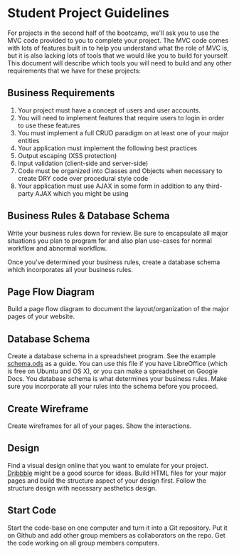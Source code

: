 # Student Project Guidelines

For projects in the second half of the bootcamp, we'll ask you to use the MVC code provided to you to complete your project. The MVC code comes with lots of features built in to help you understand what the role of MVC is, but it is also lacking lots of tools that we would like you to build for yourself. This document will describe which tools you will need to build and any other requirements that we have for these projects:

## Business Requirements
1. Your project must have a concept of users and user accounts.
 1. You will need to implement features that require users to login in order to use these features
1. You must implement a full CRUD paradigm on at least one of your major entities
1. Your application must implement the following best practices
 1. Output escaping (XSS protection)
 1. Input validation (client-side and server-side)
 1. Code must be organized into Classes and Objects when necessary to create DRY code over procedural style code
 1. Your application must use AJAX in some form in addition to any third-party AJAX which you might be using

## Business Rules & Database Schema

Write your business rules down for review. Be sure to encapsulate all major situations you plan to program for and also plan use-cases for normal workflow and abnormal workflow.

Once you've determined your business rules, create a database schema which incorporates all your business rules.

## Page Flow Diagram

Build a page flow diagram to document the layout/organization of the major pages of your website.

## Database Schema

Create a database schema in a spreadsheet program. See the example [schema.ods](schema.ods) as a guide. You can use this file if you have LibreOffice (which is free on Ubuntu and OS X), or you can make a spreadsheet on Google Docs. You database schema is what determines your business rules. Make sure you incorporate all your rules into the schema before you proceed. 

## Create Wireframe

Create wireframes for all of your pages. Show the interactions.

## Design

Find a visual design online that you want to emulate for your project. [Dribbble](https://dribbble.com/tags/web) might be a good source for ideas. Build HTML files for your major pages and build the structure aspect of your design first. Follow the structure design with necessary aesthetics design.

## Start Code

Start the code-base on one computer and turn it into a Git repository. Put it on Github and add other group members as collaborators on the repo. Get the code working on all group members computers.
